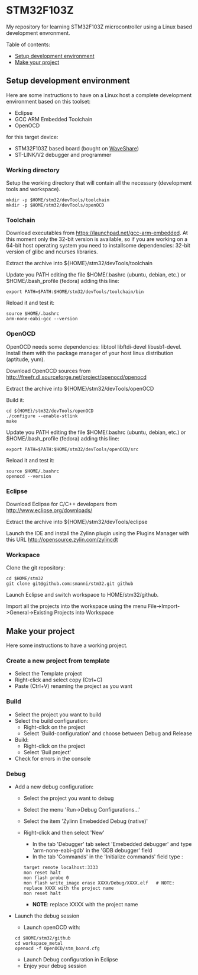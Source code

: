 STM32F103Z
==========

My repository for learning STM32F103Z microcontroller using a Linux based development envronment.

Table of contents:

* [Setup development environment](#setup-development-environment)
* [Make your project](#make-your-project)


Setup development environment
-----------------------------

Here are some instructions to have on a Linux host a complete development environment based on this toolset:

* Eclipse
* GCC ARM Embedded Toolchain
* OpenOCD

for this target device:
* STM32F103Z based board (bought on [WaveShare](http://www.wvshare.com/column/STM32_DevelopmentBoard.htm#Open103Z))
* ST-LINK/V2 debugger and programmer 

### Working directory
Setup the working directory that will contain all the necessary (development tools and workspace).

  ```
  mkdir -p $HOME/stm32/devTools/toolchain
  mkdir -p $HOME/stm32/devTools/openOCD
  ```

### Toolchain
Download executables from https://launchpad.net/gcc-arm-embedded.
At this moment only the 32-bit version is available, so if you are working on a 64-bit host operating system you need 
to installsome dependencies: 32-bit version of glibc and ncurses libraries.

Extract the archive into ${HOME}/stm32/devTools/toolchain

Update you PATH editing the file $HOME/.bashrc (ubuntu, debian, etc.) or $HOME/.bash_profile (fedora) adding this line:

  ```
  export PATH=$PATH:$HOME/stm32/devTools/toolchain/bin
  ```
  
Reload it and test it:

  ```
  source $HOME/.bashrc
  arm-none-eabi-gcc --version
  ```

### OpenOCD
OpenOCD needs some dependencies: libtool libftdi-devel libusb1-devel. 
Install them with the package manager of your host linux distribution (aptitude, yum).

Download OpenOCD sources from http://freefr.dl.sourceforge.net/project/openocd/openocd

Extract the archive into ${HOME}/stm32/devTools/openOCD

Build it:
  ```
  cd ${HOME}/stm32/devTools/openOCD
  ./configure --enable-stlink
  make
  ```

Update you PATH editing the file $HOME/.bashrc (ubuntu, debian, etc.) or $HOME/.bash_profile (fedora) adding this line:

  ```
  export PATH=$PATH:$HOME/stm32/devTools/openOCD/src
  ```
  
Reload it and test it:

  ```
  source $HOME/.bashrc
  openocd --version
  ```

### Eclipse
Download Eclipse for C/C++ developers from http://www.eclipse.org/downloads/

Extract the archive into ${HOME}/stm32/devTools/eclipse

Launch the IDE and install the Zylinn plugin using the Plugins Manager with this URL http://opensource.zylin.com/zylincdt

### Workspace
Clone the git repository:
  ```
  cd $HOME/stm32
  git clone git@github.com:smanni/stm32.git github 
  ```
  
Launch Eclipse and switch workspace to HOME/stm32/github.

Import all the projects into the workspace using the menu File->Import->General->Existing Projects into Workspace

Make your project
-----------------

Here some instructions to have a working project.

### Create a new project from template
* Select the Template project
* Right-click and select copy (Ctrl+C)
* Paste (Ctrl+V) renaming the project as you want


### Build
* Select the project you want to build
* Select the build configuration:
  * Right-click on the project
  * Select 'Build-configuration' and choose between Debug and Release
* Build: 
  * Right-click on the project
  * Select 'Buil project'
* Check for errors in the console

### Debug
* Add a new debug configuration:
  * Select the project you want to debug
  * Select the menu 'Run->Debug Configurations...' 
  * Select the item 'Zylinn Emebedded Debug (native)'
  * Right-click and then select 'New'
    * In the tab 'Debugger' tab select 'Emebedded debugger' and type 'arm-none-eabi-gdb' in the 'GDB debugger' field
    * In the tab 'Commands' in the 'Initialize commands' field type :

    ```
    target remote localhost:3333
    mon reset halt 
    mon flash probe 0
    mon flash write_image erase XXXX/Debug/XXXX.elf   # NOTE: replace XXXX with the project name
    mon reset halt
    ```

    * __NOTE__: replace XXXX with the project name
    
* Launch the debug session
  * Launch openOCD with:
  
  ```
  cd $HOME/stm32/github
  cd workspace_metal
  openocd -f OpenOCD/stm_board.cfg 
  ```
  
  * Launch Debug configuration in Eclipse
  * Enjoy your debug session



